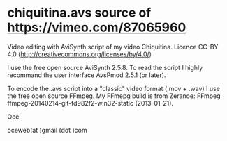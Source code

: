 chiquitina.avs source of https://vimeo.com/87065960
==============

Video editing with AviSynth script of my video Chiquitina. Licence CC-BY 4.0 (http://creativecommons.org/licenses/by/4.0/)

I use the free open source AviSynth 2.5.8. To read the script I highly recommand the user interface AvsPmod 2.5.1 (or later).

To encode the .avs script into a "classic" video format (.mov + .wav) I use the free open source FFmpeg. My FFmepg build is from Zeranoe: FFmpeg ffmpeg-20140214-git-fd982f2-win32-static (2013-01-21).

Oce

oceweb(at )gmail (dot )com
